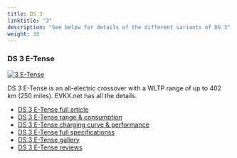 ```yaml
---
title: DS 3
linktitle: "3"
description: "See below for details of the different variants of DS 3"
weight: 30
---
```

### DS 3 E-Tense

<a href="3_e-tense/"><img src="https://media.evkx.net/multimedia/models/ds/3/3_e-tense/main_1_st.jpg" class="img-fluid" alt="3 E-Tense" ></a>

DS 3 E-Tense is an all-electric crossover with a WLTP range of up to 402 km (250 miles). EVKX.net has all the details. 

- [DS 3 E-Tense full article](3_e-tense/)
- [DS 3 E-Tense range & consumption](3_e-tense/rangeandconsumption/)
- [DS 3 E-Tense charging curve & performance](3_e-tense/chargingcurve/)
- [DS 3 E-Tense full specificationss](3_e-tense/specifications/)
- [DS 3 E-Tense gallery](3_e-tense/gallery/)
- [DS 3 E-Tense reviews](3_e-tense/reviews/)

